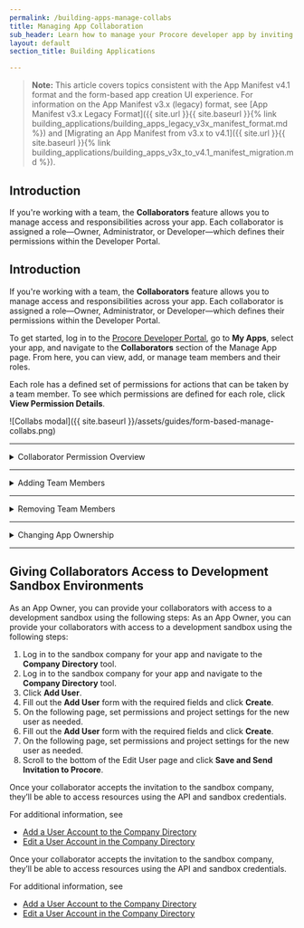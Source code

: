 ```yaml
---
permalink: /building-apps-manage-collabs
title: Managing App Collaboration
sub_header: Learn how to manage your Procore developer app by inviting collaborators and transferring app ownership.
layout: default
section_title: Building Applications

---
```


>**Note:** This article covers topics consistent with the App Manifest v4.1 format and the form-based app creation UI experience.
>For information on the App Manifest v3.x (legacy) format, see [App Manifest v3.x Legacy Format]({{ site.url }}{{ site.baseurl }}{% link building_applications/building_apps_legacy_v3x_manifest_format.md %}) and [Migrating an App Manifest from v3.x to v4.1]({{ site.url }}{{ site.baseurl }}{% link building_applications/building_apps_v3x_to_v4.1_manifest_migration.md %}).

## Introduction
If you're working with a team, the **Collaborators** feature allows you to manage access and responsibilities across your app. Each collaborator is assigned a role—Owner, Administrator, or Developer—which defines their permissions within the Developer Portal.
## Introduction
If you're working with a team, the **Collaborators** feature allows you to manage access and responsibilities across your app. Each collaborator is assigned a role—Owner, Administrator, or Developer—which defines their permissions within the Developer Portal.

To get started, log in to the [Procore Developer Portal](https://developers.procore.com/signin), go to **My Apps**, select your app, and navigate to the **Collaborators** section of the Manage App page. From here, you can view, add, or manage team members and their roles.

Each role has a defined set of permissions for actions that can be taken by a team member. To see which permissions are defined for each role, click **View Permission Details**.

![Collabs modal]({{ site.baseurl }}/assets/guides/form-based-manage-collabs.png)

***
<details>
  <summary class="collapseListTierOne">Collaborator Permission Overview</summary>
    <p>
    Before inviting team members to collaborate on your app, it's important to understand the roles available and the actions each can perform within the Developer Portal. There are three collaborator roles:
    </p>
    <ul>
        <li><strong>Owner</strong> – Has full access to all app management capabilities, including inviting collaborators, editing app details, updating permissions, and transferring ownership.</li>
        <li><strong>Admin</strong> – Can manage app details, versions, and permissions, but cannot transfer ownership or remove the current Owner.</li>
        <li><strong>Developer</strong> – Can view app details and contribute to development, but cannot make changes to collaborator roles or publish to production.</li>
    </ul>
    <p>
    Refer to the table below for a complete breakdown of permissions by role:
    </p>
    <img src="{{ site.baseurl }}/assets/guides/collab-permissions.png" alt="Collaborator Role Permissions Overview" style="max-width:50%; margin-top:1rem;" />
</details>


***
<details>
    <summary class="collapseListTierOne">Adding Team Members</summary>
    <p>
    App Owners and Admins can invite team members to app and assign roles based on their responsibilities:
        <ol>
            <li>Open your app in the Developer Portal and go to the <b>Collaborators</b> section.</li>
            <li>Click <b>Add Another User</b>.</li>
            <li>Enter the team member’s email address, choose their role (<b>Admin</b> or <b>Developer</b>), and click <b>Send Invitation</b>.</li>
        </ol>
        Once added, the invited user will receive an email to confirm the additional. Once they accept, they gain access to the app with permissions aligned to their assigned role.
    </p>
</details>

***
<details>
    <summary class="collapseListTierOne">Removing Team Members</summary>
    <p>
    App Owners and Admins can remove collaborators from the app:
        <ol>
            <li>Open your app and go to the <b>Collaborators</b> section.</li>
            <li>Click the three-dot menu (<b>⋮</b>) next to the desired collaborator.</li> 
            <li>Select <b>Remove from Project</b> and confirm the action.</li>
        </ol>
        Once removed, the team member will no longer have access to the app in the Developer Portal.
    </p>
</details>

***
<details>
    <summary class="collapseListTierOne">Changing App Ownership</summary>
    <p>
    App Owners can transfer ownership to another team member already added to the app:
        <ol>
            <li>Open your app and go to the <b>Collaborators</b> section.</li>
            <li>Click the three-dot menu (<b>⋮</b>) next to the desired collaborator.</li> 
            <li>Select <b>Transfer App Ownership</b> and confirm the action.</li>
        </ol>
        If the current App Owner is no longer with your organization, Procore can help reassign ownership. To initiate this process, email <a href="mailto:apisupport@procore.com">apisupport@procore.com</a>. Please note that specific criteria must be met before a transfer can be completed.
    </p>
</details>

***
## Giving Collaborators Access to Development Sandbox Environments

As an App Owner, you can provide your collaborators with access to a development sandbox using the following steps:
As an App Owner, you can provide your collaborators with access to a development sandbox using the following steps:

1. Log in to the sandbox company for your app and navigate to the **Company Directory** tool.
1. Log in to the sandbox company for your app and navigate to the **Company Directory** tool.
2. Click **Add User**.
3. Fill out the **Add User** form with the required fields and click **Create**.
4. On the following page, set permissions and project settings for the new user as needed.
3. Fill out the **Add User** form with the required fields and click **Create**.
4. On the following page, set permissions and project settings for the new user as needed.
5. Scroll to the bottom of the Edit User page and click **Save and Send Invitation to Procore**.

Once your collaborator accepts the invitation to the sandbox company, they’ll be able to access resources using the API and sandbox credentials.

For additional information, see 
- [Add a User Account to the Company Directory](https://support.procore.com/products/online/user-guide/company-level/directory/tutorials/add-a-user-account-to-the-company-directory)
- [Edit a User Account in the Company Directory](https://support.procore.com/products/online/user-guide/company-level/directory/tutorials/edit-a-user-account-in-the-company-directory)

Once your collaborator accepts the invitation to the sandbox company, they’ll be able to access resources using the API and sandbox credentials.

For additional information, see 
- [Add a User Account to the Company Directory](https://support.procore.com/products/online/user-guide/company-level/directory/tutorials/add-a-user-account-to-the-company-directory)
- [Edit a User Account in the Company Directory](https://support.procore.com/products/online/user-guide/company-level/directory/tutorials/edit-a-user-account-in-the-company-directory)

